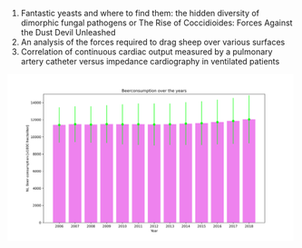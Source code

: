 1. Fantastic yeasts and where to find them: the hidden diversity of dimorphic fungal pathogens or The Rise of Coccidioides: Forces Against the Dust Devil Unleashed
2. An analysis of the forces required to drag sheep over various surfaces
3. Correlation of continuous cardiac output measured by a pulmonary artery catheter versus impedance cardiography in ventilated patients

![plot](plot.png?raw=true"title")